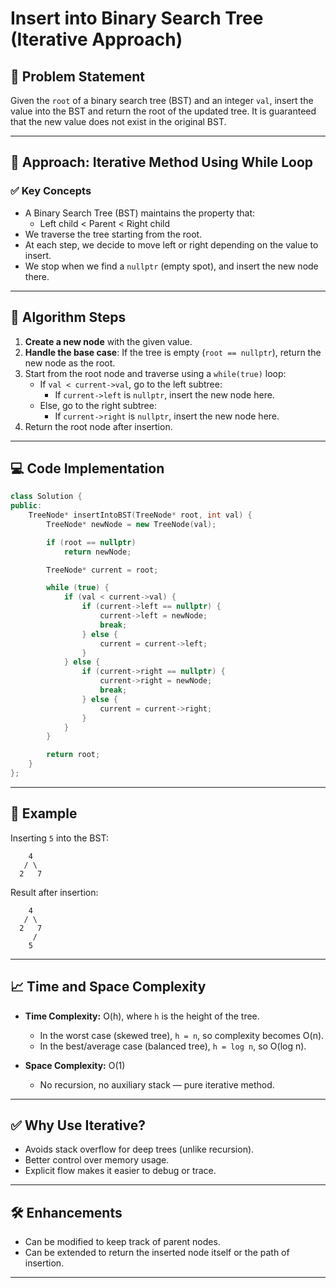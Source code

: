 
# Insert into Binary Search Tree (Iterative Approach)

## 📌 Problem Statement

Given the `root` of a binary search tree (BST) and an integer `val`, insert the value into the BST and return the root of the updated tree. It is guaranteed that the new value does not exist in the original BST.

---

## 🚀 Approach: Iterative Method Using While Loop

### ✅ Key Concepts

- A Binary Search Tree (BST) maintains the property that:
  - Left child < Parent < Right child
- We traverse the tree starting from the root.
- At each step, we decide to move left or right depending on the value to insert.
- We stop when we find a `nullptr` (empty spot), and insert the new node there.

---

## 🧠 Algorithm Steps

1. **Create a new node** with the given value.
2. **Handle the base case**: If the tree is empty (`root == nullptr`), return the new node as the root.
3. Start from the root node and traverse using a `while(true)` loop:
   - If `val < current->val`, go to the left subtree:
     - If `current->left` is `nullptr`, insert the new node here.
   - Else, go to the right subtree:
     - If `current->right` is `nullptr`, insert the new node here.
4. Return the root node after insertion.

---

## 💻 Code Implementation

```cpp
class Solution {
public:
    TreeNode* insertIntoBST(TreeNode* root, int val) {
        TreeNode* newNode = new TreeNode(val);

        if (root == nullptr)
            return newNode;

        TreeNode* current = root;

        while (true) {
            if (val < current->val) {
                if (current->left == nullptr) {
                    current->left = newNode;
                    break;
                } else {
                    current = current->left;
                }
            } else {
                if (current->right == nullptr) {
                    current->right = newNode;
                    break;
                } else {
                    current = current->right;
                }
            }
        }

        return root;
    }
};
````

---

## 🧪 Example

Inserting `5` into the BST:

```
    4
   / \
  2   7
```

Result after insertion:

```
    4
   / \
  2   7
     /
    5
```

---

## 📈 Time and Space Complexity

* **Time Complexity:** O(h), where `h` is the height of the tree.

  * In the worst case (skewed tree), `h = n`, so complexity becomes O(n).
  * In the best/average case (balanced tree), `h = log n`, so O(log n).
* **Space Complexity:** O(1)

  * No recursion, no auxiliary stack — pure iterative method.

---

## ✅ Why Use Iterative?

* Avoids stack overflow for deep trees (unlike recursion).
* Better control over memory usage.
* Explicit flow makes it easier to debug or trace.

---

## 🛠️ Enhancements

* Can be modified to keep track of parent nodes.
* Can be extended to return the inserted node itself or the path of insertion.

---
